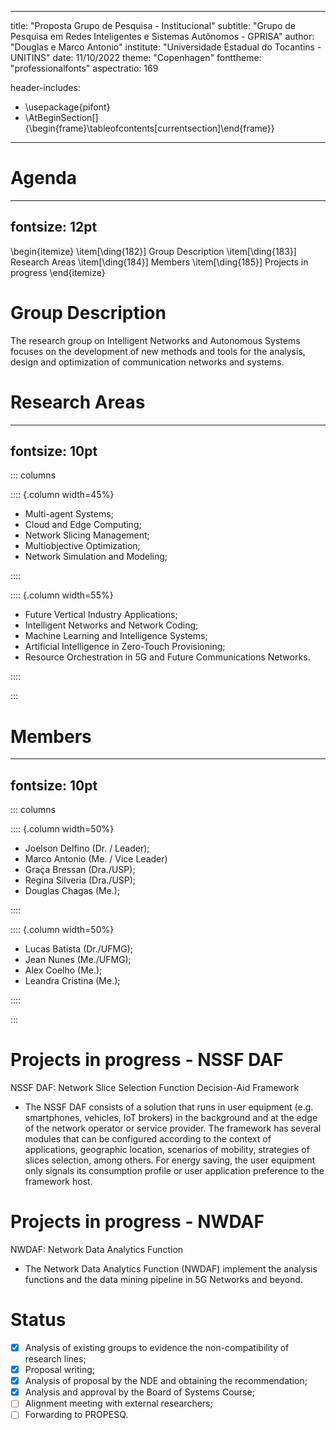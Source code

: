 <!--  
 pandoc apresentacao.md -t beamer -o slide.pdf
  -->
---
title: "Proposta Grupo de Pesquisa - Institucional"
subtitle: "Grupo de Pesquisa em Redes Inteligentes e Sistemas Autônomos - GPRISA"
author: "Douglas e Marco Antonio"
institute: "Universidade Estadual do Tocantins - UNITINS"
date: 11/10/2022
theme: "Copenhagen"
fonttheme: "professionalfonts"
aspectratio: 169
<!-- bibliography: references.bib -->
header-includes:
- \usepackage{pifont}
- \AtBeginSection[]{\begin{frame}\tableofcontents[currentsection]\end{frame}}
---

# Agenda

---
fontsize: 12pt
---

\begin{itemize}
    \item[\ding{182}] Group Description
    \item[\ding{183}] Research Areas
    \item[\ding{184}] Members
    \item[\ding{185}] Projects in progress 
\end{itemize}

# Group Description

The research group on Intelligent Networks and Autonomous Systems focuses on the development of new methods and tools for the analysis, design and optimization of communication networks and systems.

# Research Areas

---
fontsize: 10pt
---

::: columns

:::: {.column width=45%}

+ Multi-agent Systems;
+ Cloud and Edge Computing;
+ Network Slicing Management;
+ Multiobjective Optimization;
+ Network Simulation and Modeling;


::::

:::: {.column width=55%}

+ Future Vertical Industry Applications;
+ Intelligent Networks and Network Coding;
+ Machine Learning and Intelligence Systems;
+ Artificial Intelligence in Zero-Touch Provisioning;
+ Resource Orchestration in 5G and Future Communications Networks.

::::

::: 


# Members


---
fontsize: 10pt
---

::: columns

:::: {.column width=50%}

+ Joelson Delfino (Dr. / Leader);
+ Marco Antonio (Me. / Vice Leader)
+ Graça Bressan (Dra./USP);
+ Regina Silveria (Dra./USP);
+ Douglas Chagas (Me.);

::::

:::: {.column width=50%}

+ Lucas Batista (Dr./UFMG);
+ Jean Nunes (Me./UFMG);
+ Alex Coelho (Me.);
+ Leandra Cristina (Me.);

::::

::: 

# Projects in progress - NSSF DAF

NSSF DAF: Network Slice Selection Function Decision-Aid Framework

+ The NSSF DAF consists of a solution that runs in user equipment (e.g. smartphones, vehicles, IoT brokers) in the background and at the edge of the network operator or service provider. The framework has several modules that can be configured according to the context of applications, geographic location, scenarios of mobility, strategies of slices selection, among others. For energy saving, the user equipment only signals its consumption profile or user application preference to the framework host.

# Projects in progress - NWDAF

NWDAF: Network Data Analytics Function

+ The Network Data Analytics Function (NWDAF) implement the analysis functions and the data mining pipeline in 5G Networks and beyond.

# Status

- [x] Analysis of existing groups to evidence the non-compatibility of research lines;
- [x] Proposal writing;
- [x] Analysis of proposal by the NDE and obtaining the recommendation;
- [x] Analysis and approval by the Board of Systems Course;
- [ ] Alignment meeting with external researchers;
- [ ] Forwarding to PROPESQ.
